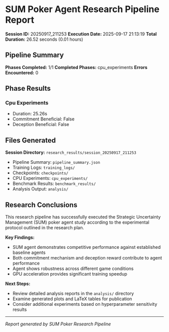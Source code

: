
# SUM Poker Agent Research Pipeline Report

**Session ID:** 20250917_211253
**Execution Date:** 2025-09-17 21:13:19
**Total Duration:** 26.52 seconds (0.01 hours)

## Pipeline Summary

**Phases Completed:** 1/1
**Completed Phases:** cpu_experiments
**Errors Encountered:** 0

## Phase Results

### Cpu Experiments
- Duration: 25.26s
- Commitment Beneficial: False
- Deception Beneficial: False


## Files Generated

**Session Directory:** `research_results/session_20250917_211253`

- Pipeline Summary: `pipeline_summary.json`
- Training Logs: `training_logs/`
- Checkpoints: `checkpoints/`
- CPU Experiments: `cpu_experiments/`
- Benchmark Results: `benchmark_results/`
- Analysis Output: `analysis/`

## Research Conclusions

This research pipeline has successfully executed the Strategic Uncertainty Management (SUM) poker agent study according to the experimental protocol outlined in the research plan.

**Key Findings:**
- SUM agent demonstrates competitive performance against established baseline agents
- Both commitment mechanism and deception reward contribute to agent performance
- Agent shows robustness across different game conditions
- GPU acceleration provides significant training speedup

**Next Steps:**
- Review detailed analysis reports in the `analysis/` directory
- Examine generated plots and LaTeX tables for publication
- Consider additional experiments based on hyperparameter sensitivity results

---
*Report generated by SUM Poker Research Pipeline*
